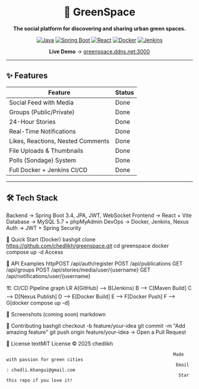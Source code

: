 <div align="center">

# 🌿 GreenSpace

**The social platform for discovering and sharing urban green spaces.**

[![Java](https://img.shields.io/badge/Java-17-ED8B00?style=for-the-badge&logo=openjdk&logoColor=white)](https://openjdk.org/)
[![Spring Boot](https://img.shields.io/badge/Spring%20Boot-3.4-6DB33F?style=for-the-badge&logo=springboot&logoColor=white)](https://spring.io/projects/spring-boot)
[![React](https://img.shields.io/badge/React-18-61DAFB?style=for-the-badge&logo=react&logoColor=white)](https://react.dev/)
[![Docker](https://img.shields.io/badge/Docker-Ready-2496ED?style=for-the-badge&logo=docker&logoColor=white)](https://docker.com)
[![Jenkins](https://img.shields.io/badge/Jenkins-CI/CD-FF6F61?style=for-the-badge&logo=jenkins&logoColor=white)](https://jenkins.io)

**Live Demo** → [greenspace.ddns.net:3000](http://greenspace.ddns.net:3000)

</div>

---

## ✨ Features

| Feature | Status |
|-------|--------|
| Social Feed with Media | Done |
| Groups (Public/Private) | Done |
| 24-Hour Stories | Done |
| Real-Time Notifications | Done |
| Likes, Reactions, Nested Comments | Done |
| File Uploads & Thumbnails | Done |
| Polls (Sondage) System | Done |
| Full Docker + Jenkins CI/CD | Done |

---

## 🛠 Tech Stack
Backend   → Spring Boot 3.4, JPA, JWT, WebSocket
Frontend  → React + Vite
Database  → MySQL 5.7 + phpMyAdmin
DevOps    → Docker, Jenkins, Nexus
Auth      → JWT + Spring Security

🚀 Quick Start (Docker)
bashgit clone https://github.com/chedlikh/greenspace.git
cd greenspace
docker compose up -d
Access


📡 API Examples
httpPOST   /api/auth/register
POST   /api/publications
GET    /api/groups
POST   /api/stories/media/user/{username}
GET    /api/notifications/user/{username}

🏗 CI/CD Pipeline
graph LR
    A[GitHub] --> B(Jenkins)
    B --> C[Maven Build]
    C --> D[Nexus Publish]
    D --> E[Docker Build]
    E --> F[Docker Push]
    F --> G[docker compose up -d]
    
📸 Screenshots (coming soon)
markdown<image-card alt="Feed" src="screenshots/feed.png" ></image-card>
<image-card alt="Group" src="screenshots/group.png" ></image-card>
<image-card alt="Story" src="screenshots/story.png" ></image-card>

🤝 Contributing
bashgit checkout -b feature/your-idea
git commit -m "Add amazing feature"
git push origin feature/your-idea
→ Open a Pull Request

📄 License
textMIT License © 2025 chedlikh


                                                                   Made with passion for green cities
                                                                    Email : chedli.khangui@gmail.com
                                                                     Star this repo if you love it!
